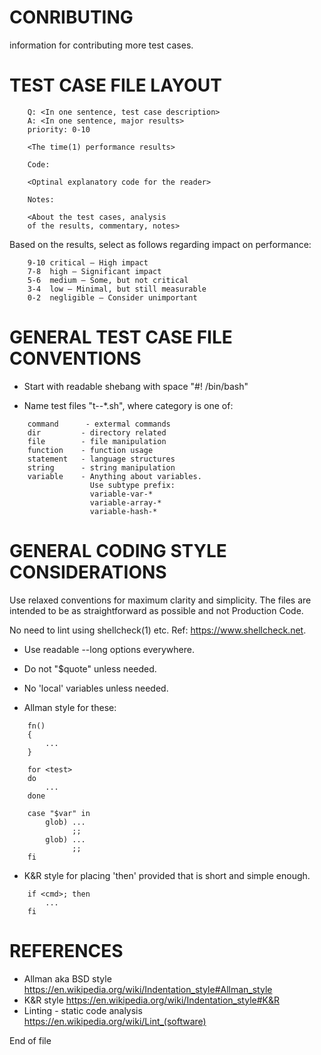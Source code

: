 # CONRIBUTING

information for contributing more test cases.

# TEST CASE FILE LAYOUT

```
    Q: <In one sentence, test case description>
    A: <In one sentence, major results>
    priority: 0-10

    <The time(1) performance results>

    Code:

    <Optinal explanatory code for the reader>

    Notes:

    <About the test cases, analysis
    of the results, commentary, notes>
```

Based on the results, select <priority> as
follows regarding impact on performance:

```
    9-10 critical – High impact
    7-8  high – Significant impact
    5-6  medium – Some, but not critical
    3-4  low – Minimal, but still measurable
    0-2  negligible – Consider unimportant
```

# GENERAL TEST CASE FILE CONVENTIONS

- Start with readable shebang with
  space "#! /bin/bash"

- Name test files "t-<category>-*.sh", where
  category is one of:

```
    command      - extermal commands
    dir         - directory related
    file        - file manipulation
    function    - function usage
    statement   - language structures
    string      - string manipulation
    variable    - Anything about variables.
                  Use subtype prefix:
                  variable-var-*
                  variable-array-*
                  variable-hash-*
```

# GENERAL CODING STYLE CONSIDERATIONS

Use relaxed conventions for maximum clarity
and simplicity. The <test case> files are
intended to be as straightforward as possible
and not Production Code.

No need to lint using shellcheck(1) etc.
Ref: <https://www.shellcheck.net>.

- Use readable --long options everywhere.

- Do not "$quote" unless needed.

- No 'local' variables unless needed.

- Allman style for these:

```
    fn()
    {
        ...
    }

    for <test>
    do
        ...
    done

    case "$var" in
        glob) ...
              ;;
        glob) ...
              ;;
    fi
```

- K&R style for placing 'then'
  provided that <cmd> is short and simple
  enough.

```
    if <cmd>; then
        ...
    fi
```

# REFERENCES

- Allman aka BSD style
  https://en.wikipedia.org/wiki/Indentation_style#Allman_style
- K&R style
  https://en.wikipedia.org/wiki/Indentation_style#K&R
- Linting - static code analysis
  https://en.wikipedia.org/wiki/Lint_(software)

End of file
